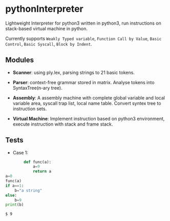 # pythonInterpreter

Lightweight Interpreter for python3 written in python3, run instructions on stack-based virtual machine in python.

Currently supports `Weakly Typed variable`, `Function Call by Value`, `Basic Control`, `Basic Syscall`, `Block by Indent`.

## Modules

* **Scanner**: using ply.lex, parsing strings to 21 basic tokens.

* **Parser**: context-free grammar stored in matrix. Analyse tokens into SyntaxTree(n-ary tree).

* **Assembly**: A assembly machine with complete global variable and local variable area, syscall trap list, local name table. Convert syntex tree to instruction sets.

* **Virtual Machine**: Implement instruction based on python3 environment, execute instruction with stack and frame stack.

## Tests

* Case 1: 

```python
		def func(a):
			a=9
			return a
a=0
func(a)
if a==1:
	b="a string"
else:
	b=9
print(b)
```

```shell
$ 9
```

